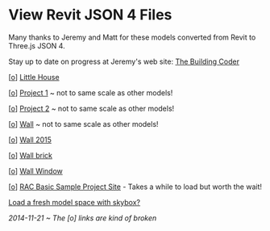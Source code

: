 View Revit JSON 4 Files
===

Many thanks to Jeremy and Matt for these models converted from Revit to Three.js JSON 4.

Stay up to date on progress at Jeremy's web site: [The Building Coder]( http://thebuildingcoder.typepad.com/ ) 

[[o]( #load-file-json4-by-url.js#../../../RvtVa3c/models/little_house.rvt.js#open#py=-10#ry=3#sx=1#sy=1#sz=1 )] 
[Little House]( #load-file-json4-by-url.js#../../../RvtVa3c/models/little_house.rvt.js#py=-10#ry=3#sx=1#sy=1#sz=1 )

[[o]( #load-file-json4-by-url.js#../../../RvtVa3c/models/Project1.rvt.js#open#px=-50#py=-10#ry=1.5#sx=0.01#sy=0.01#sz=0.01 )] 
[Project 1]( #load-file-json4-by-url.js#../../../RvtVa3c/models/Project1.rvt.js#px=-50#py=-10#ry=-1.5#sx=0.01#sy=0.01#sz=0.01 ) ~ not to same scale as other models!

[[o]( #load-file-json4-by-url.js#../../../RvtVa3c/models/Project2.rvt.js#open#py=-10#sx=0.01#sy=0.01#sz=0.01 )] 
[Project 2]( #load-file-json4-by-url.js#../../../RvtVa3c/models/Project2.rvt.js#px=120#py=-10#pz=120#ry=1.6#sx=0.01#sy=0.01#sz=0.01 ) ~ not to same scale as other models!

[[o]( #load-file-json4-by-url.js#../../../RvtVa3c/models/Wall.rvt.js#open#py=-10#sx=0.01#sy=0.01#sz=0.01 )] 
[Wall]( #load-file-json4-by-url.js#../../../RvtVa3c/models/Wall.rvt.js#px=20#py=-10#sx=0.01#sy=0.01#sz=0.01 ) ~ not to same scale as other models!

[[o]( #load-file-json4-by-url.js#../../../RvtVa3c/models/Wall_2015.rvt.js#open#sx=1#sy=1#sz=1 )] 
[Wall 2015]( #load-file-json4-by-url.js#../../../RvtVa3c/models/Wall_2015.rvt.js#px=50#py=-10#pz=30#ry=0.1#sx=1#sy=1#sz=1 )

[[o]( #load-file-json4-by-url.js#../../../RvtVa3c/models/Wall_brick.rvt.js#open#sx=1#sy=1#sz=1 )] 
[Wall brick]( #load-file-json4-by-url.js#../../../RvtVa3c/models/Wall_brick.rvt.js#px=50#py=-10#pz=50#ry=-0.03#sx=1#sy=1#sz=1 )

[[o]( #load-file-json4-by-url.js#../../../RvtVa3c/models/WallWindow.rvt.js#open#sx=0.01#sy=0.01#sz=0.01 )] 
[Wall Window]( #load-file-json4-by-url.js#../../../RvtVa3c/models/WallWindow.rvt.js#px=50#py=-10#pz=80#ry=0.08#sx=0.01#sy=0.01#sz=0.01 )

[[o]( #load-file-json4-by-url.js#../../../RvtVa3c/models/rac_basic_sample_project_scene.rvt.js#open#sx=1#sy=1#sz=1 )] 
[RAC Basic Sample Project Site]( #load-file-json4-by-url.js#../../../RvtVa3c/models/rac_basic_sample_project_scene.rvt.js#sx=0.01#sy=0.01#sz=0.01 ) - Takes a while to load but worth the wait!

 [Load a fresh model space with skybox?]( #load-file-html.js#../templates/template-skybox.html )

_2014-11-21 ~ The [o] links are kind of broken_
